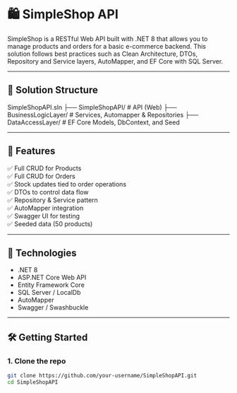 # 🛍️ SimpleShop API

SimpleShop is a RESTful Web API built with .NET 8 that allows you to manage products and orders for a basic e-commerce backend. This solution follows best practices such as Clean Architecture, DTOs, Repository and Service layers, AutoMapper, and EF Core with SQL Server.

---

## 📁 Solution Structure

SimpleShopAPI.sln
├── SimpleShopAPI/ # API (Web)
├── BusinessLogicLayer/ # Services, Automapper & Repositories
├── DataAccessLayer/ # EF Core Models, DbContext, and Seed

---

## 🚀 Features

✅ Full CRUD for Products  
✅ Full CRUD for Orders  
✅ Stock updates tied to order operations  
✅ DTOs to control data flow  
✅ Repository & Service pattern  
✅ AutoMapper integration  
✅ Swagger UI for testing  
✅ Seeded data (50 products)

---

## 🔧 Technologies

- .NET 8
- ASP.NET Core Web API
- Entity Framework Core
- SQL Server / LocalDb
- AutoMapper
- Swagger / Swashbuckle

---

## 🛠️ Getting Started

### 1. Clone the repo

```bash
git clone https://github.com/your-username/SimpleShopAPI.git
cd SimpleShopAPI
